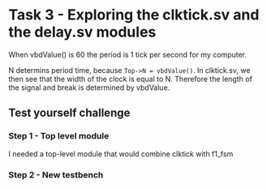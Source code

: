 # Task 3 - Exploring the clktick.sv and the delay.sv modules
When vbdValue() is 60 the period is 1 tick per second for my computer.

N determins period time, because `Top->N = vbdValue()`. In clktick.sv, we then see that the width of the clock is equal to N. Therefore the length of the signal and break is determined by vbdValue.

## Test yourself challenge
### Step 1 - Top level module
I needed a top-level module that would combine clktick with f1_fsm

### Step 2 - New testbench